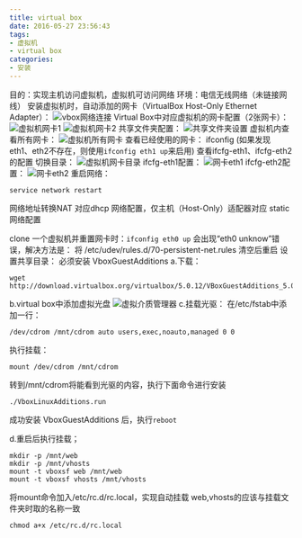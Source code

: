 ```yaml
---
title: virtual box
date: 2016-05-27 23:56:43
tags:
- 虚拟机
- virtual box
categories:
- 安装
---
```

目的：实现主机访问虚拟机，虚拟机可访问网络
环境：电信无线网络（未链接网线）
安装虚拟机时，自动添加的网卡（VirtualBox Host-Only Ethernet Adapter）：
![vbox网络连接](http://justintung.github.com/images/2016.5.28.vm1.png)
Virtual Box中对应虚拟机的网卡配置（2张网卡）：
![虚拟机网卡1](http://justintung.github.com/images/2016.5.28.vm2.png)
![虚拟机网卡2](http://justintung.github.com/images/2016.5.28.vm3.png)
共享文件夹配置：
![共享文件夹设置](http://justintung.github.com/images/2016.5.28.vm4.png)
虚拟机内查看所有网卡：
![虚拟机所有网卡](http://justintung.github.com/images/2016.5.28.vm5.png)
查看已经使用的网卡：
ifconfig
(如果发现eth1、eth2不存在，则使用`ifconfig eth1 up`来启用)
查看ifcfg-eth1、ifcfg-eth2的配置
切换目录：
![虚拟机网卡目录](http://justintung.github.com/images/2016.5.28.vm6.png)
ifcfg-eth1配置：
![网卡eth1](http://justintung.github.com/images/2016.5.28.vm7.png)
ifcfg-eth2配置：
![网卡eth2](http://justintung.github.com/images/2016.5.28.vm8.png)
重启网络：
```shell
service network restart
```
网络地址转换NAT 对应dhcp 网络配置，仅主机（Host-Only）适配器对应 static 网络配置

clone 一个虚拟机并重置网卡时：`ifconfig eth0 up` 会出现“eth0 unknow”错误，解决方法是：
将 /etc/udev/rules.d/70-persistent-net.rules 清空后重启
设置共享目录：
必须安装 VboxGuestAdditions
a.下载：
```shell
wget http://download.virtualbox.org/virtualbox/5.0.12/VBoxGuestAdditions_5.0.12.iso
```
b.virtual box中添加虚拟光盘
![虚拟介质管理器](http://justintung.github.com/images/2016.5.28.vm9.png)
c.挂载光驱：
在/etc/fstab中添加一行：
```shell
/dev/cdrom /mnt/cdrom auto users,exec,noauto,managed 0 0
```
执行挂载：
```shell
mount /dev/cdrom /mnt/cdrom
```

转到/mnt/cdrom将能看到光驱的内容，执行下面命令进行安装
```shell
./VboxLinuxAdditions.run
```
成功安装 VboxGuestAdditions 后，执行`reboot`

d.重启后执行挂载；
```shell
mkdir -p /mnt/web
mkdir -p /mnt/vhosts
mount -t vboxsf web /mnt/web
mount -t vboxsf vhosts /mnt/vhosts
```

将mount命令加入/etc/rc.d/rc.local，实现自动挂载
web,vhosts的应该与挂载文件夹时取的名称一致
```shell
chmod a+x /etc/rc.d/rc.local
```
